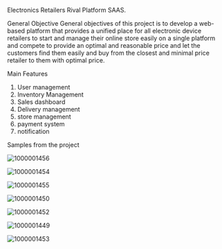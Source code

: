 Electronics Retailers Rival Platform SAAS.

General Objective
General objectives of this project is to develop a web-based platform that provides a unified place for all electronic device retailers to start and manage their online store easily on a single platform and compete to provide an optimal and reasonable price and let the customers find them easily and buy from the closest and minimal price retailer to them with optimal price.

Main Features
1. User management
2. Inventory Management
3. Sales dashboard
4. Delivery management
5. store management
6. payment system
7. notification

Samples from the project

![1000001456](https://github.com/user-attachments/assets/b76129d6-0cb7-424a-a79a-9f328d2f10ac)

![1000001454](https://github.com/user-attachments/assets/c6c2f260-997a-4bd8-aab0-68a733f0739f)

![1000001455](https://github.com/user-attachments/assets/85a908e7-0fc0-4683-897c-f407a1e2fefa)

![1000001450](https://github.com/user-attachments/assets/4c2c9528-1057-4549-a3f0-43ddca892b26)

![1000001452](https://github.com/user-attachments/assets/21a3b562-3819-4ad2-a8cc-e714aee1d225)

![1000001449](https://github.com/user-attachments/assets/55dd5232-9fa8-4c8d-a276-f19da6416f49)

![1000001453](https://github.com/user-attachments/assets/1428d732-4934-414d-b13e-72fcbd072b1a)
